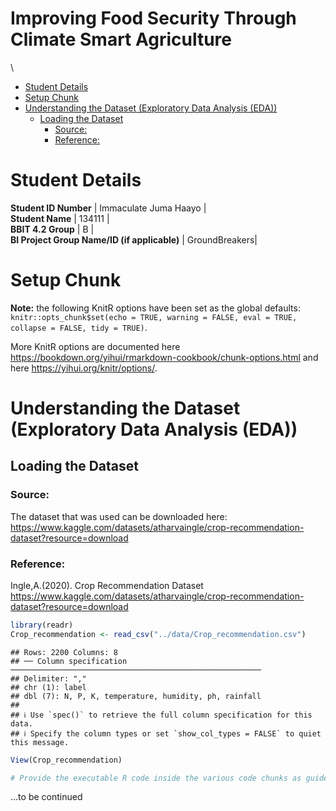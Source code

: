 Improving Food Security Through Climate Smart Agriculture
================
<Immaculate Juma Haayo>
\<Thursday 7/9 2023\>

- [Student Details](#student-details)
- [Setup Chunk](#setup-chunk)
- [Understanding the Dataset (Exploratory Data Analysis
  (EDA))](#understanding-the-dataset-exploratory-data-analysis-eda)
  - [Loading the Dataset](#loading-the-dataset)
    - [Source:](#source)
    - [Reference:](#reference)

# Student Details

**Student ID Number** \| Immaculate Juma Haayo \|  
**Student Name** \| 134111 \|  
**BBIT 4.2 Group** \| B \|  
**BI Project Group Name/ID (if applicable)** \| GroundBreakers\|

# Setup Chunk

**Note:** the following KnitR options have been set as the global
defaults: <BR>
`knitr::opts_chunk$set(echo = TRUE, warning = FALSE, eval = TRUE, collapse = FALSE, tidy = TRUE)`.

More KnitR options are documented here
<https://bookdown.org/yihui/rmarkdown-cookbook/chunk-options.html> and
here <https://yihui.org/knitr/options/>.

# Understanding the Dataset (Exploratory Data Analysis (EDA))

## Loading the Dataset

### Source:

The dataset that was used can be downloaded here:
<https://www.kaggle.com/datasets/atharvaingle/crop-recommendation-dataset?resource=download>

### Reference:

Ingle,A.(2020). Crop Recommendation Dataset
<https://www.kaggle.com/datasets/atharvaingle/crop-recommendation-dataset?resource=download>

``` r
library(readr)
Crop_recommendation <- read_csv("../data/Crop_recommendation.csv")
```

    ## Rows: 2200 Columns: 8
    ## ── Column specification ────────────────────────────────────────────────────────
    ## Delimiter: ","
    ## chr (1): label
    ## dbl (7): N, P, K, temperature, humidity, ph, rainfall
    ## 
    ## ℹ Use `spec()` to retrieve the full column specification for this data.
    ## ℹ Specify the column types or set `show_col_types = FALSE` to quiet this message.

``` r
View(Crop_recommendation)

# Provide the executable R code inside the various code chunks as guided by the lab work.
```

…to be continued
